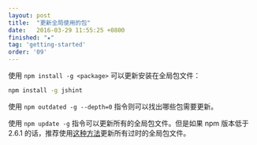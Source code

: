 ```yaml
---
layout: post
title:  "更新全局使用的包"
date:   2016-03-29 11:55:25 +0800
finished: "★"
tag: 'getting-started'
order: '09'
---
```


使用 `npm install -g <package>` 可以更新安装在全局包文件：

```bash
npm install -g jshint
```

使用 `npm outdated -g --depth=0` 指令则可以找出哪些包需要更新。

使用 `npm update -g` 指令可以更新所有的全局包文件。但是如果 npm 版本低于 2.6.1 的话，推荐使用[这种方法](https://gist.github.com/othiym23/4ac31155da23962afd0e)更新所有过时的全局包文件。
